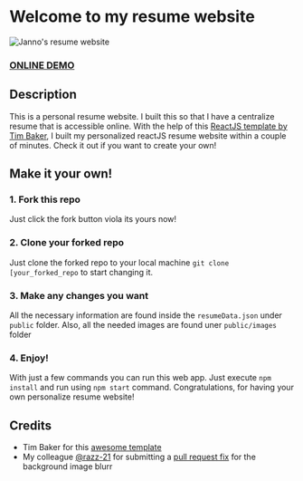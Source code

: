 # Welcome to my resume website
![Janno's resume website](https://i.imgur.com/Em41LLN.png)
### <a href="https://resume-hazel.vercel.app/">ONLINE DEMO<a/>

## Description
This is a personal resume website. I built this so that I have a centralize resume that is accessible online. With the help of this [ReactJS template by Tim Baker](https://github.com/tbakerx/react-resume-template), I built my personalized reactJS resume website within a couple of minutes. Check it out if you want to create your own!

## Make it your own!
### 1. Fork this repo
Just click the fork button viola its yours now!
### 2. Clone your forked repo
Just clone the forked repo to your local machine `git clone [your_forked_repo` to start changing it.
### 3. Make any changes you want
All the necessary information are found inside the `resumeData.json` under `public` folder. Also, all the needed images are found uner `public/images` folder
### 4. Enjoy!
With just a few commands you can run this web app. Just execute `npm install` and run using `npm start` command. Congratulations, for having your own personalize resume website!

## Credits
* Tim Baker for this [awesome template](https://github.com/tbakerx/react-resume-template)
* My colleague [@razz-21](https://github.com/razz-21) for submitting a [pull request fix](https://github.com/jannomeister/resume/pull/7) for the background image blurr
